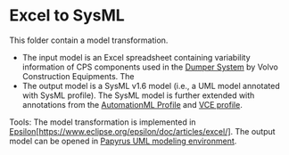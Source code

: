 # Excel to SysML

This folder contain a model transformation.
- The input model is an Excel spreadsheet containing variability information of CPS components used in the [Dumper System](https://www.volvoce.com/europe/en/products/articulated-haulers/a60h/) by Volvo Construction Equipments.
The
- The output model is a SysML v1.6 model (i.e., a UML model annotated with SysML profile). The SysML model is further extended with annotations from the [AutomationML Profile]() and [VCE profile](https://github.com/AIDOaRt-VCE-Team/ecmfa-2023/tree/main/VCE_Profile).

Tools: The model transformation is implemented in [Epsilon](https://www.eclipse.org/epsilon/doc/articles/excel/)[https://www.eclipse.org/epsilon/doc/articles/excel/].
The output model can be opened in [Papyrus UML modeling environment](https://www.eclipse.org/papyrus/).

